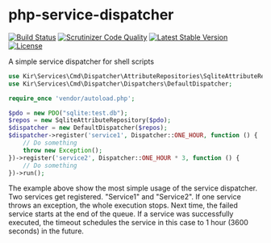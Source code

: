 php-service-dispatcher
======================

[![Build Status](https://travis-ci.org/rkrx/php-service-dispatcher.svg)](https://travis-ci.org/rkrx/php-service-dispatcher)
[![Scrutinizer Code Quality](https://scrutinizer-ci.com/g/rkrx/php-service-dispatcher/badges/quality-score.png?b=master)](https://scrutinizer-ci.com/g/rkrx/php-service-dispatcher/?branch=master)
[![Latest Stable Version](https://poser.pugx.org/rkr/php-service-dispatcher/v/stable)](https://packagist.org/packages/rkr/php-service-dispatcher)
[![License](https://poser.pugx.org/rkr/php-service-dispatcher/license)](https://packagist.org/packages/rkr/php-service-dispatcher)

A simple service dispatcher for shell scripts

```PHP
use Kir\Services\Cmd\Dispatcher\AttributeRepositories\SqliteAttributeRepository;
use Kir\Services\Cmd\Dispatcher\Dispatchers\DefaultDispatcher;

require_once 'vendor/autoload.php';

$pdo = new PDO("sqlite:test.db");
$repos = new SqliteAttributeRepository($pdo);
$dispatcher = new DefaultDispatcher($repos);
$dispatcher->register('service1', Dispatcher::ONE_HOUR, function () {
	// Do something
	throw new Exception();
})->register('service2', Dispatcher::ONE_HOUR * 3, function () {
	// Do something
})->run();
```

The example above show the most simple usage of the service dispatcher. Two services get registered. "Service1" and
"Service2". If one service throws an exception, the whole execution stops. Next time, the failed service starts at the
end of the queue. If a service was successfully executed, the timeout schedules the service in this case to 1 hour
(3600 seconds) in the future.
